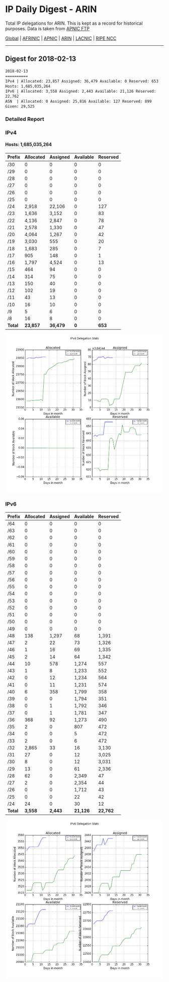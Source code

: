 # IP Daily Digest - ARIN 

Total IP delegations for ARIN. This is kept as a record for historical purposes. Data is taken from [APNIC FTP](https://ftp.apnic.net/)

[Global](https://github.com/csmets/IP-Daily-Digest) | [AFRINIC](https://github.com/csmets/IP-Daily-Digest/tree/master/archives/AFRINIC) | [APNIC](https://github.com/csmets/IP-Daily-Digest/tree/master/archives/APNIC) | [ARIN](https://github.com/csmets/IP-Daily-Digest/tree/master/archives/ARIN) | [LACNIC](https://github.com/csmets/IP-Daily-Digest/tree/master/archives/LACNIC) | [RIPE NCC](https://github.com/csmets/IP-Daily-Digest/tree/master/archives/RIPE_NCC)

---

## Digest for 2018-02-13
```
2018-02-13
==========
IPv4 | Allocated: 23,857 Assigned: 36,479 Available: 0 Reserved: 653 Hosts: 1,685,035,264
IPv6 | Allocated: 3,558 Assigned: 2,443 Available: 21,126 Reserved: 22,762
ASN  | Allocated: 0 Assigned: 25,816 Available: 127 Reserved: 899 Given: 29,525
```

### Detailed Report

### IPv4

#### Hosts: **1,685,035,264**

| Prefix | Allocated | Assigned | Available | Reserved |
| ----- | ----- | ----- | ----- | ----- |
| /30 | 0 | 0 | 0 | 0 |
| /29 | 0 | 0 | 0 | 0 |
| /28 | 0 | 0 | 0 | 0 |
| /27 | 0 | 0 | 0 | 0 |
| /26 | 0 | 0 | 0 | 0 |
| /25 | 0 | 0 | 0 | 0 |
| /24 | 2,918 | 22,106 | 0 | 127 |
| /23 | 1,636 | 3,152 | 0 | 83 |
| /22 | 4,136 | 2,847 | 0 | 78 |
| /21 | 2,578 | 1,330 | 0 | 47 |
| /20 | 4,064 | 1,267 | 0 | 42 |
| /19 | 3,030 | 555 | 0 | 20 |
| /18 | 1,683 | 285 | 0 | 7 |
| /17 | 905 | 148 | 0 | 1 |
| /16 | 1,797 | 4,524 | 0 | 13 |
| /15 | 464 | 94 | 0 | 0 |
| /14 | 314 | 75 | 0 | 0 |
| /13 | 150 | 40 | 0 | 0 |
| /12 | 102 | 19 | 0 | 0 |
| /11 | 43 | 13 | 0 | 0 |
| /10 | 16 | 10 | 0 | 0 |
| /9 | 5 | 6 | 0 | 0 |
| /8 | 16 | 8 | 0 | 0 |
| **Total** | **23,857** | **36,479** | **0** | **653** |

![ipv4-stats](ipv4-figure.png)

### IPv6

| Prefix | Allocated | Assigned | Available | Reserved |
| ----- | ----- | ----- | ----- | ----- |
| /64 | 0 | 0 | 0 | 0 |
| /63 | 0 | 0 | 0 | 0 |
| /62 | 0 | 0 | 0 | 0 |
| /61 | 0 | 0 | 0 | 0 |
| /60 | 0 | 0 | 0 | 0 |
| /59 | 0 | 0 | 0 | 0 |
| /58 | 0 | 0 | 0 | 0 |
| /57 | 0 | 0 | 0 | 0 |
| /56 | 0 | 0 | 0 | 0 |
| /55 | 0 | 0 | 0 | 0 |
| /54 | 0 | 0 | 0 | 0 |
| /53 | 0 | 0 | 0 | 0 |
| /52 | 0 | 0 | 0 | 0 |
| /51 | 0 | 0 | 0 | 0 |
| /50 | 0 | 0 | 0 | 0 |
| /49 | 0 | 0 | 0 | 0 |
| /48 | 138 | 1,297 | 68 | 1,391 |
| /47 | 2 | 22 | 73 | 1,326 |
| /46 | 1 | 16 | 69 | 1,335 |
| /45 | 2 | 14 | 64 | 1,342 |
| /44 | 10 | 578 | 1,274 | 557 |
| /43 | 1 | 8 | 1,233 | 552 |
| /42 | 0 | 12 | 1,234 | 564 |
| /41 | 0 | 11 | 1,231 | 574 |
| /40 | 6 | 358 | 1,799 | 358 |
| /39 | 0 | 0 | 1,794 | 351 |
| /38 | 0 | 1 | 1,792 | 346 |
| /37 | 0 | 1 | 1,781 | 347 |
| /36 | 368 | 92 | 1,273 | 490 |
| /35 | 2 | 0 | 807 | 472 |
| /34 | 0 | 0 | 5 | 472 |
| /33 | 2 | 0 | 6 | 472 |
| /32 | 2,865 | 33 | 16 | 3,130 |
| /31 | 27 | 0 | 12 | 3,025 |
| /30 | 8 | 0 | 12 | 3,031 |
| /29 | 13 | 0 | 61 | 2,336 |
| /28 | 62 | 0 | 2,349 | 47 |
| /27 | 2 | 0 | 2,354 | 44 |
| /26 | 0 | 0 | 1,712 | 43 |
| /25 | 0 | 0 | 22 | 42 |
| /24 | 24 | 0 | 30 | 12 |
| **Total** | **3,558** | **2,443** | **21,126** | **22,762** |

![ipv6-stats](ipv6-figure.png)
